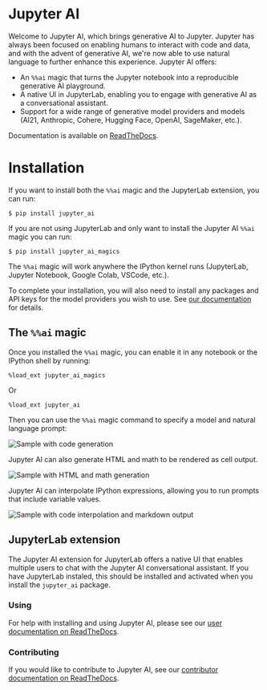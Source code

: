 # Jupyter AI

Welcome to Jupyter AI, which brings generative AI to Jupyter. Jupyter has always been focused on enabling
humans to interact with code and data, and with the advent of generative AI, we're now able to use natural language
to further enhance this experience. Jupyter AI offers:

* An `%%ai` magic that turns the Jupyter notebook into a reproducible generative AI playground.
* A native UI in JupyterLab, enabling you to engage with generative AI as a conversational assistant.
* Support for a wide range of generative model providers and models
  (AI21, Anthropic, Cohere, Hugging Face, OpenAI, SageMaker, etc.).

Documentation is available on [ReadTheDocs](https://jupyter-ai.readthedocs.io/en/latest/).

# Installation

If you want to install both the `%%ai` magic and the JupyterLab extension, you can run:

    $ pip install jupyter_ai

If you are not using JupyterLab and only want to install the Jupyter AI `%%ai` magic you can run:

    $ pip install jupyter_ai_magics

The `%%ai` magic will work anywhere the IPython kernel runs (JupyterLab, Jupyter Notebook, Google Colab, VSCode, etc.).

To complete your installation, you will also need to install any packages and API keys for the model providers
you wish to use. See [our documentation](https://jupyter-ai.readthedocs.io/en/latest/users/index.html) for details.

## The `%%ai` magic

Once you installed the `%%ai` magic, you can enable it in any notebook or the IPython shell by running:

    %load_ext jupyter_ai_magics

Or

    %load_ext jupyter_ai

Then you can use the `%%ai` magic command to specify a model and natural language prompt:

![Sample with code generation](./docs/source/_static/sample-code.png)

Jupyter AI can also generate HTML and math to be rendered as cell output.

![Sample with HTML and math generation](./docs/source/_static/sample-html-math.png)

Jupyter AI can interpolate IPython expressions, allowing you to run prompts
that include variable values.

![Sample with code interpolation and markdown output](./docs/source/_static/sample-markdown.png)

## JupyterLab extension

The Jupyter AI extension for JupyterLab offers a native UI that enables multiple users
to chat with the Jupyter AI conversational assistant. If you have JupyterLab instaled,
this should be installed and activated when you install the `jupyter_ai` package.

### Using

For help with installing and using Jupyter AI, please see our
[user documentation on ReadTheDocs](https://jupyter-ai.readthedocs.io/en/latest/users/index.html).

### Contributing

If you would like to contribute to Jupyter AI, see our
[contributor documentation on ReadTheDocs](https://jupyter-ai.readthedocs.io/en/latest/contributors/index.html).
